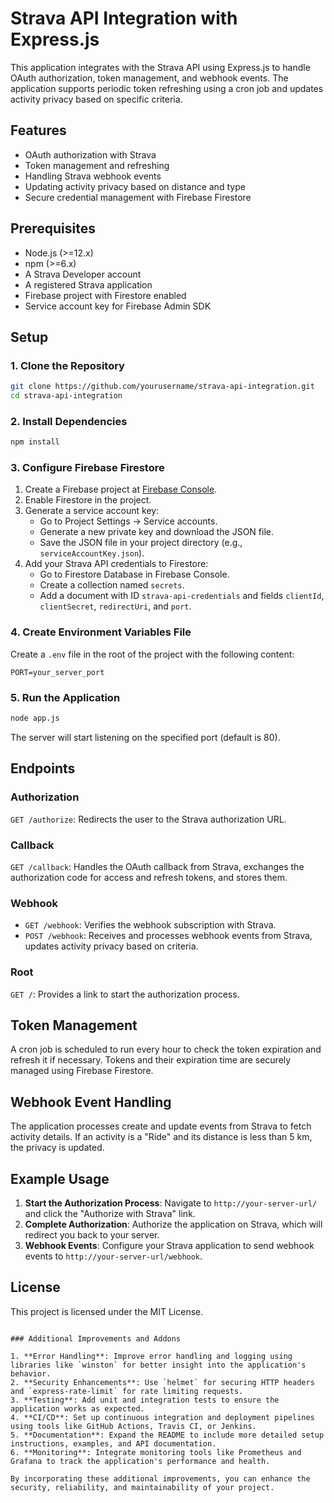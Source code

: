 # Strava API Integration with Express.js

This application integrates with the Strava API using Express.js to handle OAuth authorization, token management, and webhook events. The application supports periodic token refreshing using a cron job and updates activity privacy based on specific criteria.

## Features

- OAuth authorization with Strava
- Token management and refreshing
- Handling Strava webhook events
- Updating activity privacy based on distance and type
- Secure credential management with Firebase Firestore

## Prerequisites

- Node.js (>=12.x)
- npm (>=6.x)
- A Strava Developer account
- A registered Strava application
- Firebase project with Firestore enabled
- Service account key for Firebase Admin SDK

## Setup

### 1. Clone the Repository

```bash
git clone https://github.com/yourusername/strava-api-integration.git
cd strava-api-integration
```

### 2. Install Dependencies

```bash
npm install
```

### 3. Configure Firebase Firestore

1. Create a Firebase project at [Firebase Console](https://console.firebase.google.com/).
2. Enable Firestore in the project.
3. Generate a service account key:
    - Go to Project Settings -> Service accounts.
    - Generate a new private key and download the JSON file.
    - Save the JSON file in your project directory (e.g., `serviceAccountKey.json`).
4. Add your Strava API credentials to Firestore:
    - Go to Firestore Database in Firebase Console.
    - Create a collection named `secrets`.
    - Add a document with ID `strava-api-credentials` and fields `clientId`, `clientSecret`, `redirectUri`, and `port`.

### 4. Create Environment Variables File

Create a `.env` file in the root of the project with the following content:

```plaintext
PORT=your_server_port
```

### 5. Run the Application

```bash
node app.js
```

The server will start listening on the specified port (default is 80).

## Endpoints

### Authorization

`GET /authorize`: Redirects the user to the Strava authorization URL.

### Callback

`GET /callback`: Handles the OAuth callback from Strava, exchanges the authorization code for access and refresh tokens, and stores them.

### Webhook

- `GET /webhook`: Verifies the webhook subscription with Strava.
- `POST /webhook`: Receives and processes webhook events from Strava, updates activity privacy based on criteria.

### Root

`GET /`: Provides a link to start the authorization process.

## Token Management

A cron job is scheduled to run every hour to check the token expiration and refresh it if necessary. Tokens and their expiration time are securely managed using Firebase Firestore.

## Webhook Event Handling

The application processes create and update events from Strava to fetch activity details. If an activity is a "Ride" and its distance is less than 5 km, the privacy is updated.

## Example Usage

1. **Start the Authorization Process**: Navigate to `http://your-server-url/` and click the "Authorize with Strava" link.
2. **Complete Authorization**: Authorize the application on Strava, which will redirect you back to your server.
3. **Webhook Events**: Configure your Strava application to send webhook events to `http://your-server-url/webhook`.

## License

This project is licensed under the MIT License.
```

### Additional Improvements and Addons

1. **Error Handling**: Improve error handling and logging using libraries like `winston` for better insight into the application's behavior.
2. **Security Enhancements**: Use `helmet` for securing HTTP headers and `express-rate-limit` for rate limiting requests.
3. **Testing**: Add unit and integration tests to ensure the application works as expected.
4. **CI/CD**: Set up continuous integration and deployment pipelines using tools like GitHub Actions, Travis CI, or Jenkins.
5. **Documentation**: Expand the README to include more detailed setup instructions, examples, and API documentation.
6. **Monitoring**: Integrate monitoring tools like Prometheus and Grafana to track the application's performance and health.

By incorporating these additional improvements, you can enhance the security, reliability, and maintainability of your project.